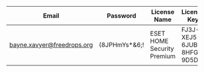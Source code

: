| Email | Password | License Name | License Key | Expiry |
|-------|----------|--------------|-------------|--------|
| bayne.xavyer@freedrops.org | (8JPHmYs*&6;! | ESET HOME Security Premium | FJ3J-XEJ5-6JUB-8HFG-9D5D | 29.08.2025 |

